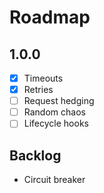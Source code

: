 # Roadmap

## 1.0.0

-   [x] Timeouts
-   [x] Retries
-   [ ] Request hedging
-   [ ] Random chaos
-   [ ] Lifecycle hooks

## Backlog

-   Circuit breaker
